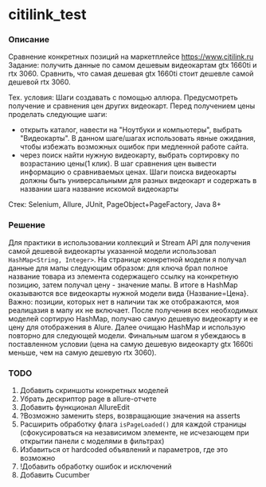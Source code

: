 # citilink_test
### Описание
Сравнение конкретных позиций на маркетплейсе https://www.citilink.ru
Задание: получить данные по самом дешевым видеокартам gtx 1660ti и rtx 3060. Сравнить, что самая дешевая gtx 1660ti стоит дешевле самой дешевой rtx 3060.

Тех. условия:
Шаги создавать с помощью аллюра. Предусмотреть получение и сравнения цен других видеокарт. Перед получением цены проделать следующие шаги:
- открыть каталог, навести на "Ноутбуки и компьютеры", выбрать "Видеокарты". В данном шаге/шагах использовать явные ожидания, чтобы избежать возможных ошибок при медленной работе сайта.
- через поиск найти нужную видеокарту, выбрать сортировку по возрастанию цены(1 клик).
В шаг сравнения цен вывести информацию о сравниваемых ценах.
Шаги поиска видеокарты должны быть универсальными для разных видеокарт и содержать в названии шага название искомой видеокарты

Стек: Selenium, Allure, JUnit, PageObject+PageFactory, Java 8+

### Решение 
Для практики в использовании коллекций и Stream API для получения самой дешевой видеокарты указанной модели использовал ```HashMap<String, Integer>```.
На странице конкретной модели я получал данные для мапы следующим образом: для ключа брал полное название товара из элемента содержащего ссылку на конкретную позицию,
затем получал цену - значение мапы. В итоге в HashMap оказываются все видеокарты нужной модели вида {Название=Цена}. Важно: позиции, которых нет в наличии так же отображаются,
моя реалицазия в мапу их не включает. После получения всех необходимых моделей сортирую HashMap, получаю самую дешевую видеокарту и ее цену для отображения в Alure. Далее
очищаю HashMap и использую повторно для следующей модели. Финальным шагом я убеждаюсь в поставленном условии (цена на самую дешевую видеокарту gtx 1660ti меньше, чем на самую дешевую rtx 3060).


### TODO
1. Добавить скриншоты конкретных моделей
2. Убрать дескриптор page в allure-отчете
3. Добавить функционал AllureEdit
4. ?Возможно заменить steps, возвращающие значения на asserts
5. Расширить обработку флага ```isPageLoaded()``` для каждой страницы (сфокусироваться на независимом элементе, не исчезающем при открытии панели с моделями в фильтрах)
6. Избавиться от hardcoded объявлений и параметров, где это возможно
7. !Добавить обработку ошибок и исключений
8. Добавить Cucumber
